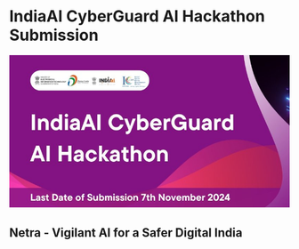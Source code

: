 # IndiaAI CyberGuard AI Hackathon Submission

![India AI Poster](assets/indiaai-poster.png)

## Netra -  Vigilant AI for a Safer Digital India

